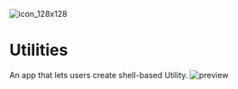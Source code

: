 ![icon_128x128](https://user-images.githubusercontent.com/100058339/193408313-c3f307a1-6307-45dc-8e0c-33ab9cb44f3f.png)
# Utilities
An app that lets users create shell-based Utility.
![preview](https://user-images.githubusercontent.com/100058339/193408400-8c19108f-2dd1-4ea8-9c6c-1a88d38a5364.png)
